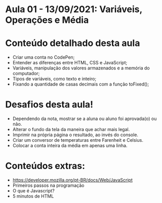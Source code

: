 # Aula 01 - 13/09/2021: Variáveis, Operações e Média

# Conteúdo detalhado desta aula

- Criar uma conta no CodePen;
- Entender as diferenças entre HTML, CSS e JavaScript;
- Variáveis, manipulação dos valores armazenados e a memória do computador;
- Tipos de variáveis, como texto e inteiro;
- Fixando a quantidade de casas decimais com a função toFixed();

# Desafios desta aula!

- Dependendo da nota, mostrar se a aluna ou aluno foi aprovada(o) ou não.
- Alterar o fundo da tela da maneira que achar mais legal.
- Imprimir na própria página o resultado, ao invés do console.
- Criar um conversor de temperaturas entre Farenheit e Celsius.
- Colocar a conta inteira da média em apenas uma linha.

# Conteúdos extras:

- <https://developer.mozilla.org/pt-BR/docs/Web/JavaScript>
- Primeiros passos na programação
- O que é Javascript?
- 5 minutos de HTML
